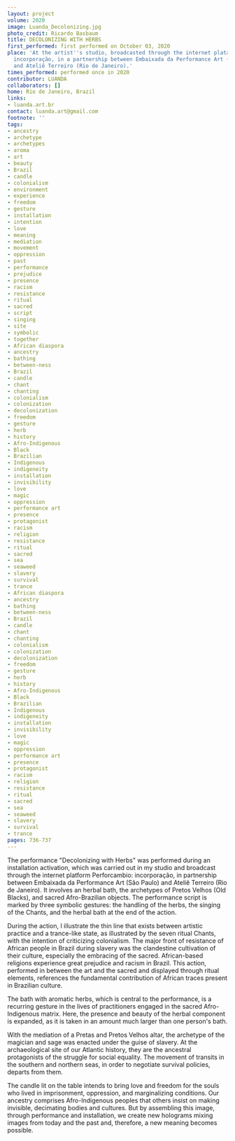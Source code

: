 ```yaml
---
layout: project
volume: 2020
image: Luanda_Decolonizing.jpg
photo_credit: Ricardo Basbaum
title: DECOLONIZING WITH HERBS
first_performed: first performed on October 03, 2020
place: 'At the artist''s studio, broadcasted through the internet plataform Perforcambio:
  incorporação, in a partnership between Embaixada da Performance Art (São Paulo)
  and Ateliê Terreiro (Rio de Janeiro).'
times_performed: performed once in 2020
contributor: LUANDA
collaborators: []
home: Rio de Janeiro, Brazil
links:
- luanda.art.br
contact: luanda.art@gmail.com
footnote: ''
tags:
- ancestry
- archetype
- archetypes
- aroma
- art
- beauty
- Brazil
- candle
- colonialism
- environment
- experience
- freedom
- gesture
- installation
- intention
- love
- meaning
- mediation
- movement
- oppression
- past
- performance
- prejudice
- presence
- racism
- resistance
- ritual
- sacred
- script
- singing
- site
- symbolic
- together
- African diaspora
- ancestry
- bathing
- between-ness
- Brazil
- candle
- chant
- chanting
- colonialism
- colonization
- decolonization
- freedom
- gesture
- herb
- history
- Afro-Indigenous
- Black
- Brazilian
- Indigenous
- indigeneity
- installation
- invisibility
- love
- magic
- oppression
- performance art
- presence
- protagonist
- racism
- religion
- resistance
- ritual
- sacred
- sea
- seaweed
- slavery
- survival
- trance
- African diaspora
- ancestry
- bathing
- between-ness
- Brazil
- candle
- chant
- chanting
- colonialism
- colonization
- decolonization
- freedom
- gesture
- herb
- history
- Afro-Indigenous
- Black
- Brazilian
- Indigenous
- indigeneity
- installation
- invisibility
- love
- magic
- oppression
- performance art
- presence
- protagonist
- racism
- religion
- resistance
- ritual
- sacred
- sea
- seaweed
- slavery
- survival
- trance
pages: 736-737
---
```


The performance "Decolonizing with Herbs" was performed during an installation activation, which was carried out in my studio and broadcast through the internet platform Perforcambio: incorporação, in partnership between Embaixada da Performance Art (São Paulo) and Ateliê Terreiro (Rio de Janeiro). It involves an herbal bath, the archetypes of Pretos Velhos (Old Blacks), and sacred Afro-Brazilian objects. The performance script is marked by three symbolic gestures: the handling of the herbs, the singing of the Chants, and the herbal bath at the end of the action.

During the action, I illustrate the thin line that exists between artistic practice and a trance-like state, as illustrated by the seven ritual Chants, with the intention of criticizing colonialism. The major front of resistance of African people in Brazil during slavery was the clandestine cultivation of their culture, especially the embracing of the sacred. African-based religions experience great prejudice and racism in Brazil. This action, performed in between the art and the sacred and displayed through ritual elements, references the fundamental contribution of African traces present in Brazilian culture.

The bath with aromatic herbs, which is central to the performance, is a recurring gesture in the lives of practitioners engaged in the sacred Afro-Indigenous matrix. Here, the presence and beauty of the herbal component is expanded, as it is taken in an amount much larger than one person's bath.

With the mediation of a Pretas and Pretos Velhos altar, the archetype of the magician and sage was enacted under the guise of slavery. At the archaeological site of our Atlantic history, they are the ancestral protagonists of the struggle for social equality. The movement of transits in the southern and northern seas, in order to negotiate survival policies, departs from them.

The candle lit on the table intends to bring love and freedom for the souls who lived in imprisonment, oppression, and marginalizing conditions. Our ancestry comprises Afro-Indigenous peoples that others insist on making invisible, decimating bodies and cultures. But by assembling this image, through performance and installation, we create new holograms mixing images from today and the past and, therefore, a new meaning becomes possible.